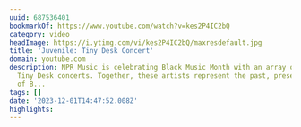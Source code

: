 ```yaml
---
uuid: 687536401
bookmarkOf: https://www.youtube.com/watch?v=kes2P4IC2bQ
category: video
headImage: https://i.ytimg.com/vi/kes2P4IC2bQ/maxresdefault.jpg
title: 'Juvenile: Tiny Desk Concert'
domain: youtube.com
description: NPR Music is celebrating Black Music Month with an array of brand new
  Tiny Desk concerts. Together, these artists represent the past, present and future
  of B...
tags: []
date: '2023-12-01T14:47:52.008Z'
highlights: 
---
```




